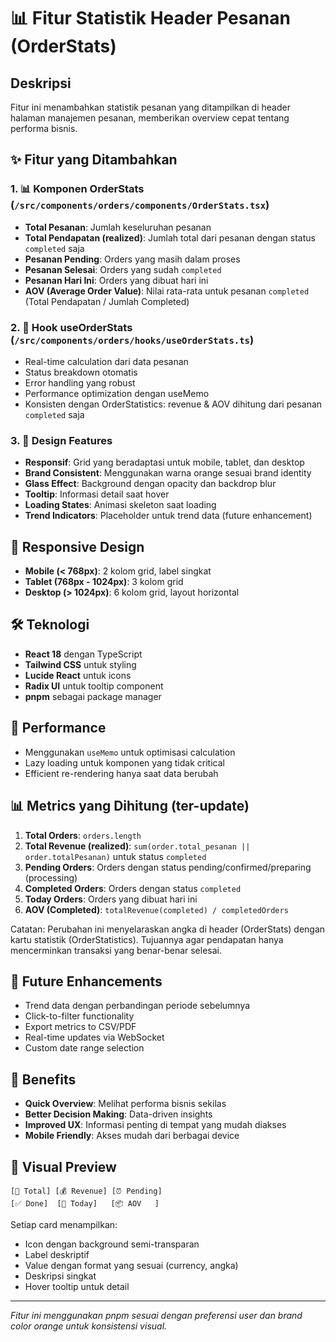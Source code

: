 # 📊 Fitur Statistik Header Pesanan (OrderStats)

## Deskripsi
Fitur ini menambahkan statistik pesanan yang ditampilkan di header halaman manajemen pesanan, memberikan overview cepat tentang performa bisnis.

## ✨ Fitur yang Ditambahkan

### 1. 📊 Komponen OrderStats (`/src/components/orders/components/OrderStats.tsx`)
- **Total Pesanan**: Jumlah keseluruhan pesanan
- **Total Pendapatan (realized)**: Jumlah total dari pesanan dengan status `completed` saja
- **Pesanan Pending**: Orders yang masih dalam proses
- **Pesanan Selesai**: Orders yang sudah `completed`
- **Pesanan Hari Ini**: Orders yang dibuat hari ini
- **AOV (Average Order Value)**: Nilai rata-rata untuk pesanan `completed` (Total Pendapatan / Jumlah Completed)

### 2. 🔧 Hook useOrderStats (`/src/components/orders/hooks/useOrderStats.ts`)
- Real-time calculation dari data pesanan
- Status breakdown otomatis
- Error handling yang robust
- Performance optimization dengan useMemo
- Konsisten dengan OrderStatistics: revenue & AOV dihitung dari pesanan `completed` saja

### 3. 🎨 Design Features
- **Responsif**: Grid yang beradaptasi untuk mobile, tablet, dan desktop
- **Brand Consistent**: Menggunakan warna orange sesuai brand identity
- **Glass Effect**: Background dengan opacity dan backdrop blur
- **Tooltip**: Informasi detail saat hover
- **Loading States**: Animasi skeleton saat loading
- **Trend Indicators**: Placeholder untuk trend data (future enhancement)

## 📱 Responsive Design
- **Mobile (< 768px)**: 2 kolom grid, label singkat
- **Tablet (768px - 1024px)**: 3 kolom grid  
- **Desktop (> 1024px)**: 6 kolom grid, layout horizontal

## 🛠️ Teknologi
- **React 18** dengan TypeScript
- **Tailwind CSS** untuk styling
- **Lucide React** untuk icons
- **Radix UI** untuk tooltip component
- **pnpm** sebagai package manager

## 🚀 Performance
- Menggunakan `useMemo` untuk optimisasi calculation
- Lazy loading untuk komponen yang tidak critical
- Efficient re-rendering hanya saat data berubah

## 📊 Metrics yang Dihitung (ter-update)
1. **Total Orders**: `orders.length`
2. **Total Revenue (realized)**: `sum(order.total_pesanan || order.totalPesanan)` untuk status `completed`
3. **Pending Orders**: Orders dengan status pending/confirmed/preparing (processing)
4. **Completed Orders**: Orders dengan status `completed`
5. **Today Orders**: Orders yang dibuat hari ini
6. **AOV (Completed)**: `totalRevenue(completed) / completedOrders`

Catatan: Perubahan ini menyelaraskan angka di header (OrderStats) dengan kartu statistik (OrderStatistics). Tujuannya agar pendapatan hanya mencerminkan transaksi yang benar-benar selesai.

## 🔮 Future Enhancements
- Trend data dengan perbandingan periode sebelumnya
- Click-to-filter functionality
- Export metrics to CSV/PDF
- Real-time updates via WebSocket
- Custom date range selection

## 🎯 Benefits
- **Quick Overview**: Melihat performa bisnis sekilas
- **Better Decision Making**: Data-driven insights
- **Improved UX**: Informasi penting di tempat yang mudah diakses
- **Mobile Friendly**: Akses mudah dari berbagai device

## 📸 Visual Preview
```
[📄 Total] [💰 Revenue] [⏰ Pending]
[✅ Done]  [📅 Today]   [📦 AOV   ]
```

Setiap card menampilkan:
- Icon dengan background semi-transparan
- Label deskriptif
- Value dengan format yang sesuai (currency, angka)
- Deskripsi singkat
- Hover tooltip untuk detail

---
*Fitur ini menggunakan pnpm sesuai dengan preferensi user dan brand color orange untuk konsistensi visual.*
